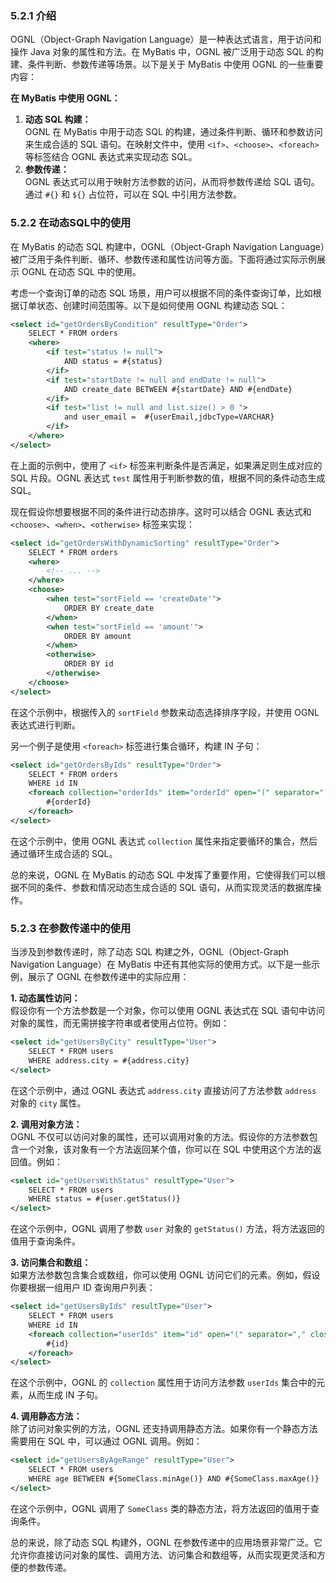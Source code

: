 <a name="EcQpV"></a>
### 5.2.1 介绍
OGNL（Object-Graph Navigation Language）是一种表达式语言，用于访问和操作 Java 对象的属性和方法。在 MyBatis 中，OGNL 被广泛用于动态 SQL 的构建、条件判断、参数传递等场景。以下是关于 MyBatis 中使用 OGNL 的一些重要内容：

**在 MyBatis 中使用 OGNL：**

1.  **动态 SQL 构建：**<br />OGNL 在 MyBatis 中用于动态 SQL 的构建，通过条件判断、循环和参数访问来生成合适的 SQL 语句。在映射文件中，使用 `<if>`、`<choose>`、`<foreach>` 等标签结合 OGNL 表达式来实现动态 SQL。 
2.  **参数传递：**<br />OGNL 表达式可以用于映射方法参数的访问，从而将参数传递给 SQL 语句。通过 `#{}` 和 `${}` 占位符，可以在 SQL 中引用方法参数。 


<a name="bGimY"></a>
### 5.2.2 在动态SQL中的使用
在 MyBatis 的动态 SQL 构建中，OGNL（Object-Graph Navigation Language）被广泛用于条件判断、循环、参数传递和属性访问等方面。下面将通过实际示例展示 OGNL 在动态 SQL 中的使用。

考虑一个查询订单的动态 SQL 场景，用户可以根据不同的条件查询订单，比如根据订单状态、创建时间范围等。以下是如何使用 OGNL 构建动态 SQL：

```xml
<select id="getOrdersByCondition" resultType="Order">
    SELECT * FROM orders
    <where>
        <if test="status != null">
            AND status = #{status}
        </if>
        <if test="startDate != null and endDate != null">
            AND create_date BETWEEN #{startDate} AND #{endDate}
        </if>
        <if test="list != null and list.size() > 0 ">
            and user_email =  #{userEmail,jdbcType=VARCHAR}
        </if>
    </where>
</select>
```

在上面的示例中，使用了 `<if>` 标签来判断条件是否满足，如果满足则生成对应的 SQL 片段。OGNL 表达式 `test` 属性用于判断参数的值，根据不同的条件动态生成 SQL。

现在假设你想要根据不同的条件进行动态排序。这时可以结合 OGNL 表达式和 `<choose>`、`<when>`、`<otherwise>` 标签来实现：

```xml
<select id="getOrdersWithDynamicSorting" resultType="Order">
    SELECT * FROM orders
    <where>
        <!-- ... -->
    </where>
    <choose>
        <when test="sortField == 'createDate'">
            ORDER BY create_date
        </when>
        <when test="sortField == 'amount'">
            ORDER BY amount
        </when>
        <otherwise>
            ORDER BY id
        </otherwise>
    </choose>
</select>
```

在这个示例中，根据传入的 `sortField` 参数来动态选择排序字段，并使用 OGNL 表达式进行判断。

另一个例子是使用 `<foreach>` 标签进行集合循环，构建 IN 子句：

```xml
<select id="getOrdersByIds" resultType="Order">
    SELECT * FROM orders
    WHERE id IN
    <foreach collection="orderIds" item="orderId" open="(" separator="," close=")">
        #{orderId}
    </foreach>
</select>
```

在这个示例中，使用 OGNL 表达式 `collection` 属性来指定要循环的集合，然后通过循环生成合适的 SQL。

总的来说，OGNL 在 MyBatis 的动态 SQL 中发挥了重要作用，它使得我们可以根据不同的条件、参数和情况动态生成合适的 SQL 语句，从而实现灵活的数据库操作。

<a name="DQB8r"></a>
### 5.2.3 在参数传递中的使用
当涉及到参数传递时，除了动态 SQL 构建之外，OGNL（Object-Graph Navigation Language）在 MyBatis 中还有其他实际的使用方式。以下是一些示例，展示了 OGNL 在参数传递中的实际应用：

**1. 动态属性访问：**<br />假设你有一个方法参数是一个对象，你可以使用 OGNL 表达式在 SQL 语句中访问对象的属性，而无需拼接字符串或者使用占位符。例如：

```xml
<select id="getUsersByCity" resultType="User">
    SELECT * FROM users
    WHERE address.city = #{address.city}
</select>
```

在这个示例中，通过 OGNL 表达式 `address.city` 直接访问了方法参数 `address` 对象的 `city` 属性。

**2. 调用对象方法：**<br />OGNL 不仅可以访问对象的属性，还可以调用对象的方法。假设你的方法参数包含一个对象，该对象有一个方法返回某个值，你可以在 SQL 中使用这个方法的返回值。例如：

```xml
<select id="getUsersWithStatus" resultType="User">
    SELECT * FROM users
    WHERE status = #{user.getStatus()}
</select>
```

在这个示例中，OGNL 调用了参数 `user` 对象的 `getStatus()` 方法，将方法返回的值用于查询条件。

**3. 访问集合和数组：**<br />如果方法参数包含集合或数组，你可以使用 OGNL 访问它们的元素。例如，假设你要根据一组用户 ID 查询用户列表：

```xml
<select id="getUsersByIds" resultType="User">
    SELECT * FROM users
    WHERE id IN
    <foreach collection="userIds" item="id" open="(" separator="," close=")">
        #{id}
    </foreach>
</select>
```

在这个示例中，OGNL 的 `collection` 属性用于访问方法参数 `userIds` 集合中的元素，从而生成 IN 子句。

**4. 调用静态方法：**<br />除了访问对象实例的方法，OGNL 还支持调用静态方法。如果你有一个静态方法需要用在 SQL 中，可以通过 OGNL 调用。例如：

```xml
<select id="getUsersByAgeRange" resultType="User">
    SELECT * FROM users
    WHERE age BETWEEN #{SomeClass.minAge()} AND #{SomeClass.maxAge()}
</select>
```

在这个示例中，OGNL 调用了 `SomeClass` 类的静态方法，将方法返回的值用于查询条件。

总的来说，除了动态 SQL 构建外，OGNL 在参数传递中的应用场景非常广泛。它允许你直接访问对象的属性、调用方法、访问集合和数组等，从而实现更灵活和方便的参数传递。
